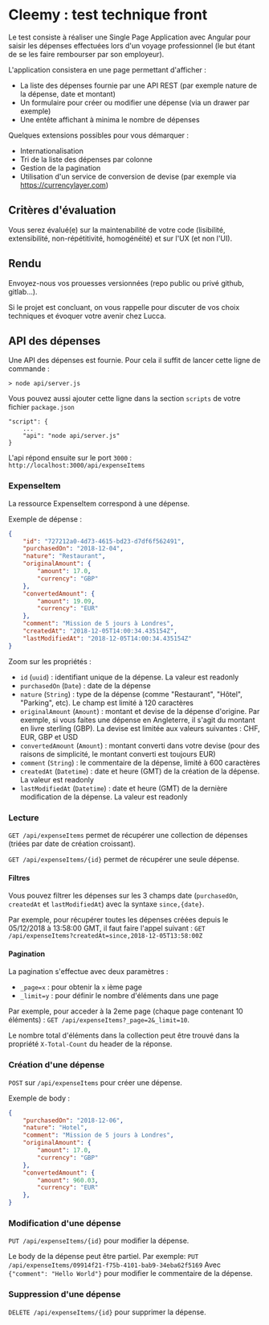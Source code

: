 # Cleemy : test technique front

Le test consiste à réaliser une Single Page Application avec Angular pour saisir les dépenses effectuées lors d'un voyage professionnel (le but étant de se les faire rembourser par son employeur).


L'application consistera en une page permettant d'afficher :
- La liste des dépenses fournie par une API REST (par exemple nature de la dépense, date et montant)
- Un formulaire pour créer ou modifier une dépense (via un drawer par exemple)
- Une entête affichant à minima le nombre de dépenses

Quelques extensions possibles pour vous démarquer :
- Internationalisation
- Tri de la liste des dépenses par colonne
- Gestion de la pagination
- Utilisation d'un service de conversion de devise (par exemple via https://currencylayer.com)

## Critères d'évaluation
Vous serez évalué(e) sur la maintenabilité de votre code (lisibilité, extensibilité, non-répétitivité, homogénéité) et sur l'UX (et non l'UI).

## Rendu
Envoyez-nous vos prouesses versionnées (repo public ou privé github, gitlab...).

Si le projet est concluant, on vous rappelle pour discuter de vos choix techniques et évoquer votre avenir chez Lucca.

## API des dépenses

Une API des dépenses est fournie. Pour cela il suffit de lancer cette ligne de commande :

```
> node api/server.js
```

Vous pouvez aussi ajouter cette ligne dans la section `scripts` de votre fichier `package.json`

```
"script": {
    ...
    "api": "node api/server.js"
}
```

L'api répond ensuite sur le port `3000` : `http://localhost:3000/api/expenseItems`

### ExpenseItem
La ressource ExpenseItem correspond à une dépense.

Exemple de dépense :

```json
{
    "id": "727212a0-4d73-4615-bd23-d7df6f562491",
    "purchasedOn": "2018-12-04",
    "nature": "Restaurant",
    "originalAmount": {
        "amount": 17.0,
        "currency": "GBP"
    },
    "convertedAmount": {
        "amount": 19.09,
        "currency": "EUR"
    },
    "comment": "Mission de 5 jours à Londres",
    "createdAt": "2018-12-05T14:00:34.435154Z",
    "lastModifiedAt": "2018-12-05T14:00:34.435154Z"
}
```

Zoom sur les propriétés :
- `id` (`uuid`) : identifiant unique de la dépense. La valeur est readonly
- `purchasedOn` (`Date`) : date de la dépense
- `nature` (`String`) : type de la dépense (comme "Restaurant", "Hôtel", "Parking", etc). Le champ est limité à 120 caractères
- `originalAmount` (`Amount`) : montant et devise de la dépense d'origine. Par exemple, si vous faites une dépense en Angleterre, il s'agit du montant en livre sterling (GBP). La devise est limitée aux valeurs suivantes : CHF, EUR, GBP et USD
- `convertedAmount` (`Amount`) : montant converti dans votre devise (pour des raisons de simplicité, le montant converti est toujours EUR)
- `comment` (`String`) : le commentaire de la dépense, limité à 600 caractères
- `createdAt` (`Datetime`) : date et heure (GMT) de la création de la dépense. La valeur est readonly
- `lastModifiedAt` (`Datetime`) : date et heure (GMT) de la dernière modification de la dépense. La valeur est readonly

### Lecture
`GET /api/expenseItems` permet de récupérer une collection de dépenses (triées par date de création croissant).

`GET /api/expenseItems/{id}` permet de récupérer une seule dépense.

#### Filtres
Vous pouvez filtrer les dépenses sur les 3 champs date (`purchasedOn`, `createdAt` et `lastModifiedAt`) avec la syntaxe `since,{date}`.

Par exemple, pour récupérer toutes les dépenses créées depuis le 05/12/2018 à 13:58:00 GMT, il faut faire l'appel suivant :
`GET /api/expenseItems?createdAt=since,2018-12-05T13:58:00Z`

#### Pagination
La pagination s'effectue avec deux paramètres :
- `_page=x` : pour obtenir la `x` ième page
- `_limit=y` : pour définir le nombre d'éléments dans une page

Par exemple, pour acceder à la 2eme page (chaque page contenant 10 éléments) :
`GET /api/expenseItems?_page=2&_limit=10`.

Le nombre total d'éléments dans la collection peut être trouvé dans la propriété `X-Total-Count` du header de la réponse.

### Création d'une dépense
`POST` sur `/api/expenseItems` pour créer une dépense.

Exemple de body :

```json
{
    "purchasedOn": "2018-12-06",
    "nature": "Hotel",
    "comment": "Mission de 5 jours à Londres",
    "originalAmount": {
        "amount": 17.0,
        "currency": "GBP"
    },
    "convertedAmount": {
        "amount": 960.03,
        "currency": "EUR"
    },
}
```

### Modification d'une dépense
`PUT /api/expenseItems/{id}` pour modifier la dépense.

Le body de la dépense peut être partiel. Par exemple:
`PUT /api/expenseItems/09914f21-f75b-4101-bab9-34eba62f5169`
Avec `{"comment": "Hello World"}` pour modifier le commentaire de la dépense.

### Suppression d'une dépense
`DELETE /api/expenseItems/{id}` pour supprimer la dépense.
